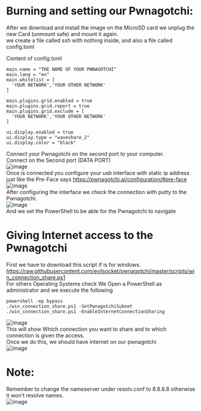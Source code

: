 # Burning and setting our Pwnagotchi:  

After we download and install the image on the MicroSD card we unplug the new Card (unmount safe) and mount it again.  
we create a file called ssh with nothing inside, and also a file called config.toml  

Content of config.toml  
``` 
main.name = "THE NAME OF YOUR PWNAGOTCHI"
main.lang = "en"
main.whitelist = [
  'YOUR NETWORK','YOUR OTHER NETWORK'
]

main.plugins.grid.enabled = true
main.plugins.grid.report = true
main.plugins.grid.exclude = [
  'YOUR NETWORK','YOUR OTHER NETWORK'
]

ui.display.enabled = true
ui.display.type = "waveshare_2"
ui.display.color = "black" 
```  
Connect your Pwnagotchi on the second port to your computer.  
Connect on the Second port (DATA PORT)  
![image](https://user-images.githubusercontent.com/71237545/135692216-cf38076a-aae6-4c1e-9a8a-5904739eec9f.png)  
Once is connected you configure your usb interface with static ip address just like the Pre-Face says https://pwnagotchi.ai/configuration/#pre-face  
![image](https://user-images.githubusercontent.com/71237545/135693395-9601404b-4526-4190-bd0c-0a352f5c6e7c.png)  
After configuring the interface we check the connection with putty to the Pwnagotchi.  
![image](https://user-images.githubusercontent.com/71237545/135693419-5c3a9099-9098-46b5-baeb-210093f3e044.png)  
And we set the PowerShell to be able for the Pwnagotchi to navigate 

# Giving Internet access to the Pwnagotchi

First we have to download this script if is for windows. https://raw.githubusercontent.com/evilsocket/pwnagotchi/master/scripts/win_connection_share.ps1  
For others Operating Systems check
We Open a PowerShell as administrator and we execute the following  
```
powershell -ep bypass 
./win_connection_share.ps1 -SetPwnagotchiSubnet  
./win_connection_share.ps1 -EnableInternetConnectionSharing  
```
![image](https://user-images.githubusercontent.com/71237545/135694870-027b5b61-7042-4ad5-92fe-336dbec0ea55.png)  
This will show Which connection you want to share and to which connection is given the access.  
Once we do this, we should have internet on our pwnagotchi  
![image](https://user-images.githubusercontent.com/71237545/135695284-66476633-cad1-428c-8e9c-62445716ca8b.png)  
# Note:  
Remember to change the nameserver under resolv.conf to 8.8.8.8 otherwise it won't resolve names.  
![image](https://user-images.githubusercontent.com/71237545/135695113-494bc5b3-1e0f-48ee-b06d-349bbdf4f627.png)  

